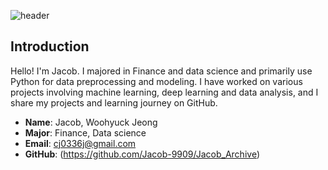 
![header](https://capsule-render.vercel.app/api?type=transparent&color=auto&height=300&section=header&text=Welcome&desc=Jacob`s%20Github%20Profile&fontSize=90&descSize=50)

## Introduction

Hello! I'm Jacob. I majored in Finance and data science and primarily use Python for data preprocessing and modeling. I have worked on various projects involving machine learning, deep learning and data analysis, and I share my projects and learning journey on GitHub.

- **Name**: Jacob, Woohyuck Jeong
- **Major**: Finance, Data science
- **Email**: cj0336j@gmail.com
- **GitHub**: (https://github.com/Jacob-9909/Jacob_Archive)


